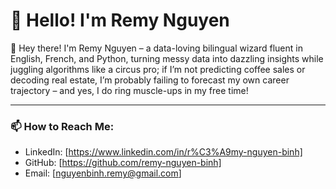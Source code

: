 # 👋 Hello! I'm Remy Nguyen 
👋 Hey there! I'm Remy Nguyen – a data-loving bilingual wizard fluent in English, French, and Python, turning messy data into dazzling insights while juggling algorithms like a circus pro; if I’m not predicting coffee sales or decoding real estate, I’m probably failing to forecast my own career trajectory – and yes, I do ring muscle-ups in my free time!

---

### 📫 How to Reach Me:

- LinkedIn: [https://www.linkedin.com/in/r%C3%A9my-nguyen-binh]
- GitHub: [https://github.com/remy-nguyen-binh]
- Email: [nguyenbinh.remy@gmail.com]


